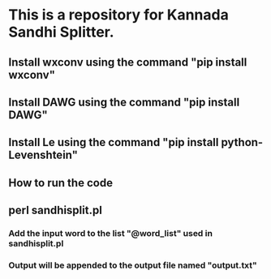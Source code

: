 # This is a repository for Kannada Sandhi Splitter.
## Install wxconv using the command "pip install wxconv"
## Install DAWG using the command "pip install DAWG"
## Install Le using the command "pip install python-Levenshtein"
## How to run the code
## perl sandhisplit.pl
### Add the input word to the list "@word_list" used in sandhisplit.pl
### Output will be appended to the output file named "output.txt"

